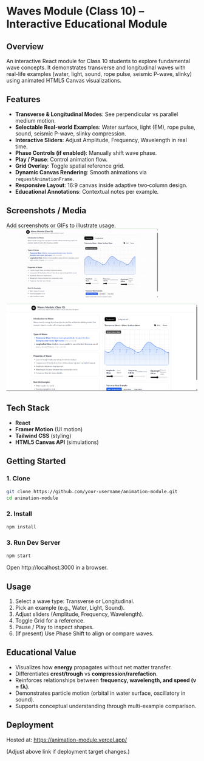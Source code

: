 # Waves Module (Class 10) – Interactive Educational Module

## Overview
An interactive React module for Class 10 students to explore fundamental wave concepts. It demonstrates transverse and longitudinal waves with real-life examples (water, light, sound, rope pulse, seismic P-wave, slinky) using animated HTML5 Canvas visualizations.

## Features
- **Transverse & Longitudinal Modes**: See perpendicular vs parallel medium motion.
- **Selectable Real-world Examples**: Water surface, light (EM), rope pulse, sound, seismic P-wave, slinky compression.
- **Interactive Sliders**: Adjust Amplitude, Frequency, Wavelength in real time.
- **Phase Controls (if enabled)**: Manually shift wave phase.
- **Play / Pause**: Control animation flow.
- **Grid Overlay**: Toggle spatial reference grid.
- **Dynamic Canvas Rendering**: Smooth animations via `requestAnimationFrame`.
- **Responsive Layout**: 16:9 canvas inside adaptive two‑column design.
- **Educational Annotations**: Contextual notes per example.

## Screenshots / Media
Add screenshots or GIFs to illustrate usage.
![](https://github.com/ManpreetSingh18/animation-module/blob/main/recording.gif)

![Wave Demo](image.png)

## Tech Stack
- **React**
- **Framer Motion** (UI motion)
- **Tailwind CSS** (styling)
- **HTML5 Canvas API** (simulations)

## Getting Started

### 1. Clone
```bash
git clone https://github.com/your-username/animation-module.git
cd animation-module
```

### 2. Install
```bash
npm install
```

### 3. Run Dev Server
```bash
npm start
```
Open http://localhost:3000 in a browser.

## Usage
1. Select a wave type: Transverse or Longitudinal.
2. Pick an example (e.g., Water, Light, Sound).
3. Adjust sliders (Amplitude, Frequency, Wavelength).
4. Toggle Grid for a reference.
5. Pause / Play to inspect shapes.
6. (If present) Use Phase Shift to align or compare waves.

## Educational Value
- Visualizes how **energy** propagates without net matter transfer.
- Differentiates **crest/trough** vs **compression/rarefaction**.
- Reinforces relationships between **frequency, wavelength, and speed (v = fλ)**.
- Demonstrates particle motion (orbital in water surface, oscillatory in sound).
- Supports conceptual understanding through multi-example comparison.

## Deployment
Hosted at:
https://animation-module.vercel.app/

(Adjust above link if deployment target changes.)



